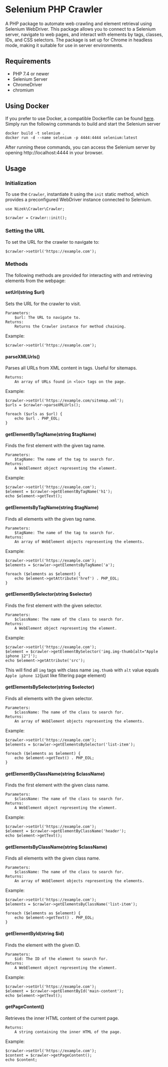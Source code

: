 
# Selenium PHP Crawler

A PHP package to automate web crawling and element retrieval using Selenium WebDriver. This package allows you to connect to a Selenium server, navigate to web pages, and interact with elements by tags, classes, IDs, and CSS selectors. The package is set up for Chrome in headless mode, making it suitable for use in server environments.

## Requirements

- PHP 7.4 or newer
- Selenium Server
- ChromeDriver
- chromium


## Using Docker
If you prefer to use Docker, a compatible Dockerfile can be found
[here](https://github.com/mawebcoder/dockerfiles/blob/master/Dockerfile).
Simply run the following commands to build and start the Selenium server

```
docker build -t selenium .
docker run -d --name selenium -p 4444:4444 selenium:latest
```
After running these commands, you can access the Selenium server by opening
http://localhost:4444 in your browser.

## Usage

### Initialization

To use the ```Crawler```, instantiate it using the ```init``` static method, which provides a preconfigured WebDriver instance connected to Selenium.

```
use Nizek\Crawler\Crawler;

$crawler = Crawler::init();
```

### Setting the URL

To set the URL for the crawler to navigate to:

```
$crawler->setUrl('https://example.com');
```


### Methods

The following methods are provided for interacting with and retrieving elements from the webpage:

#### setUrl(string $url)


Sets the URL for the crawler to visit.

    Parameters:
        $url: The URL to navigate to.
    Returns:
        Returns the Crawler instance for method chaining.

Example:

```
$crawler->setUrl('https://example.com');
```


#### parseXMLUrls()

Parses all URLs from XML content in <loc> tags. Useful for sitemaps.

    Returns:
        An array of URLs found in <loc> tags on the page.

Example:

```
$crawler->setUrl('https://example.com/sitemap.xml');
$urls = $crawler->parseXMLUrls();

foreach ($urls as $url) {
    echo $url . PHP_EOL;
}
```

#### getElementByTagName(string $tagName)

Finds the first element with the given tag name.

    Parameters:
        $tagName: The name of the tag to search for.
    Returns:
        A WebElement object representing the element.

Example:

```
$crawler->setUrl('https://example.com');
$element = $crawler->getElementByTagName('h1');
echo $element->getText();
```


#### getElementsByTagName(string $tagName)

Finds all elements with the given tag name.

    Parameters:
        $tagName: The name of the tag to search for.
    Returns:
        An array of WebElement objects representing the elements.

Example:

```
$crawler->setUrl('https://example.com');
$elements = $crawler->getElementsByTagName('a');

foreach ($elements as $element) {
    echo $element->getAttribute('href') . PHP_EOL;
}
```


#### getElementBySelector(string $selector)

Finds the first element with the given selector.

    Parameters:
        $className: The name of the class to search for.
    Returns:
        A WebElement object representing the element.

Example:

```
$crawler->setUrl('https://example.com');
$element = $crawler->getElementBySelector('img.img-thumb[alt="Apple iphone 12"]');
echo $element->getAttribute('src');
```
This will find all ```img``` tags with class name ```img.thumb``` with ```alt``` value equals ```Apple iphone 12```(just like filtering page element)


#### getElementsBySelector(string $selector)

Finds all elements with the given selector.

    Parameters:
        $className: The name of the class to search for.
    Returns:
        An array of WebElement objects representing the elements.

Example:

```
$crawler->setUrl('https://example.com');
$elements = $crawler->getElementsBySelector('list-item');

foreach ($elements as $element) {
    echo $element->getText() . PHP_EOL;
}
```

#### getElementByClassName(string $className)

Finds the first element with the given class name.

    Parameters:
        $className: The name of the class to search for.
    Returns:
        A WebElement object representing the element.

Example:

```
$crawler->setUrl('https://example.com');
$element = $crawler->getElementByClassName('header');
echo $element->getText();
```


#### getElementsByClassName(string $className)

Finds all elements with the given class name.

    Parameters:
        $className: The name of the class to search for.
    Returns:
        An array of WebElement objects representing the elements.

Example:

```
$crawler->setUrl('https://example.com');
$elements = $crawler->getElementsByClassName('list-item');

foreach ($elements as $element) {
    echo $element->getText() . PHP_EOL;
}
```


#### getElementById(string $id)

Finds the element with the given ID.

    Parameters:
        $id: The ID of the element to search for.
    Returns:
        A WebElement object representing the element.

Example:

```
$crawler->setUrl('https://example.com');
$element = $crawler->getElementById('main-content');
echo $element->getText();
```

#### getPageContent()

Retrieves the inner HTML content of the current page.

    Returns:
        A string containing the inner HTML of the page.

Example:

```
$crawler->setUrl('https://example.com');
$content = $crawler->getPageContent();
echo $content;
```